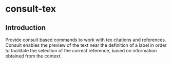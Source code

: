 # consult-tex

## Introduction

Provide consult based commands to work with tex citations and references.
Consult enables the preview of the text near the definition of a label in order
to facilitate the selection of the correct reference, based on information
obtained from the context.
